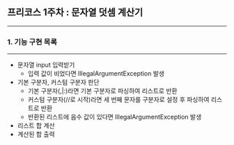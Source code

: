 ## 프리코스 1주차 : 문자열 덧셈 계산기
---
### 1. 기능 구현 목록
---
* 문자열 input 입력받기
  * 입력 값이 비었다면 IllegalArgumentException 발생
* 기본 구분자, 커스텀 구분자 판단
  * 기본 구분자(,|:)라면 기본 구분자로 파싱하여 리스트로 반환
  * 커스텀 구분자(//로 시작)라면 세 번째 문자를 구분자로 설정 후 파싱하여 리스트로 반환
  * 반환된 리스트에 음수 값이 있다면 IllegalArgumentException 발생
* 리스트 합 계산
* 계산된 합 출력
